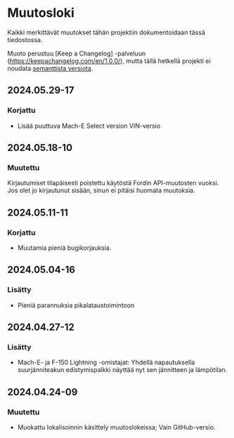 # Muutosloki

Kaikki merkittävät muutokset tähän projektiin dokumentoidaan tässä tiedostossa.

Muoto perustuu [Keep a Changelog] -palveluun (https://keepachangelog.com/en/1.0.0/),
mutta tällä hetkellä projekti ei noudata [semanttista versiota](https://semver.org/spec/v2.0.0.html).

## 2024.05.29-17
### Korjattu
- Lisää puuttuva Mach-E Select version VIN-versio

## 2024.05.18-10
### Muutettu
Kirjautumiset tilapäisesti poistettu käytöstä Fordin API-muutosten vuoksi. Jos olet jo kirjautunut sisään, sinun ei pitäisi huomata muutoksia.

## 2024.05.11-11
### Korjattu
- Muutamia pieniä bugikorjauksia.

## 2024.05.04-16
### Lisätty
- Pieniä parannuksia pikalataustoimintoon

## 2024.04.27-12
### Lisätty
- Mach-E- ja F-150 Lightning -omistajat: Yhdellä napautuksella suurjänniteakun edistymispalkki näyttää nyt sen jännitteen ja lämpötilan.

## 2024.04.24-09
### Muutettu
- Muokattu lokalisoinnin käsittely muutoslokeissa; Vain GitHub-versio.

